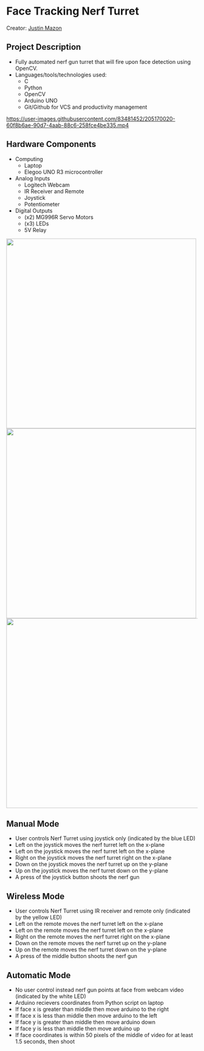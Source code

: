 # Face Tracking Nerf Turret

Creator: [Justin Mazon](https://github.com/JustintheBox)

## Project Description
  * Fully automated nerf gun turret that will fire upon face detection using OpenCV. 
  * Languages/tools/technologies used:
    * C
    * Python
    * OpenCV
    * Arduino UNO
    * Git/Github for VCS and productivity management

https://user-images.githubusercontent.com/83481452/205170020-60f8b6ae-90d7-4aab-88c6-258fce4be335.mp4

    
## Hardware Components
* Computing
  * Laptop
  * Elegoo UNO R3 microcontroller
* Analog Inputs
  * Logitech Webcam
  * IR Receiver and Remote
  * Joystick
  * Potentiometer
* Digital Outputs
  * (x2) MG996R Servo Motors
  * (x3) LEDs
  * 5V Relay

<img src="https://user-images.githubusercontent.com/83481452/205171275-f0455999-c66c-449a-a853-1e997c5dd0c6.jpg" width="500" height="500">
<img src="https://user-images.githubusercontent.com/83481452/205171283-12a78e34-b119-4305-b275-7c2ba47f16b5.jpg" width="500" height="500">
<img src="https://user-images.githubusercontent.com/83481452/205171288-a5a0afc5-5ddf-4baf-8820-95db6873afeb.jpg" width="800" height="500">

## Manual Mode
 - User controls Nerf Turret using joystick only (indicated by the blue LED)
 - Left on the joystick moves the nerf turret left on the x-plane
 - Left on the joystick moves the nerf turret left on the x-plane
 - Right on the joystick moves the nerf turret right on the x-plane
 - Down on the joystick moves the nerf turret up on the y-plane
 - Up on the joystick moves the nerf turret down on the y-plane
 - A press of the joystick button shoots the nerf gun
 
 ## Wireless Mode
 - User controls Nerf Turret using IR receiver and remote only (indicated by the yellow LED)
 - Left on the remote moves the nerf turret left on the x-plane
 - Left on the remote moves the nerf turret left on the x-plane
 - Right on the remote moves the nerf turret right on the x-plane
 - Down on the remote moves the nerf turret up on the y-plane
 - Up on the remote moves the nerf turret down on the y-plane
 - A press of the middle button shoots the nerf gun
 
 ##  Automatic Mode
 - No user control instead nerf gun points at face from webcam video (indicated by the white LED)
 - Arduino recievers coordinates from Python script on laptop
 - If face x is greater than middle then move arduino to the right
 - If face x is less than middle then move arduino to the left
 - If face y is greater than middle then move arduino down
 - If face y is less than middle then move arduino up
 - If face coordinates is within 50 pixels of the middle of video for at least 1.5 seconds, then shoot



